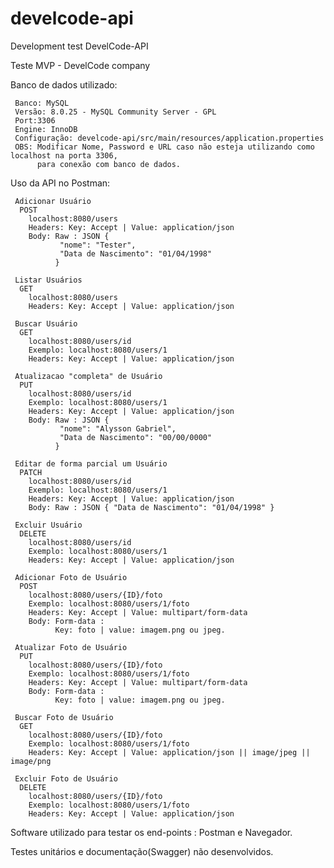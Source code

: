 # develcode-api
Development test DevelCode-API

Teste MVP - DevelCode company

Banco de dados utilizado:
   
     Banco: MySQL
     Versão: 8.0.25 - MySQL Community Server - GPL
     Port:3306
     Engine: InnoDB
     Configuração: develcode-api/src/main/resources/application.properties
     OBS: Modificar Nome, Password e URL caso não esteja utilizando como localhost na porta 3306,
          para conexão com banco de dados. 
   
Uso da API no Postman:

     Adicionar Usuário
      POST
        localhost:8080/users
        Headers: Key: Accept | Value: application/json
        Body: Raw : JSON { 
               "nome": "Tester",
               "Data de Nascimento": "01/04/1998"
              }
      
     Listar Usuários
      GET
        localhost:8080/users
        Headers: Key: Accept | Value: application/json
      
     Buscar Usuário
      GET
        localhost:8080/users/id
        Exemplo: localhost:8080/users/1
        Headers: Key: Accept | Value: application/json
      
     Atualizacao "completa" de Usuário
      PUT
        localhost:8080/users/id
        Exemplo: localhost:8080/users/1
        Headers: Key: Accept | Value: application/json
        Body: Raw : JSON { 
               "nome": "Alysson Gabriel",
               "Data de Nascimento": "00/00/0000"
              }
    
     Editar de forma parcial um Usuário
      PATCH
        localhost:8080/users/id
        Exemplo: localhost:8080/users/1
        Headers: Key: Accept | Value: application/json
        Body: Raw : JSON { "Data de Nascimento": "01/04/1998" }
        
     Excluir Usuário
      DELETE
        localhost:8080/users/id
        Exemplo: localhost:8080/users/1
        Headers: Key: Accept | Value: application/json
    
     Adicionar Foto de Usuário
      POST
        localhost:8080/users/{ID}/foto
        Exemplo: localhost:8080/users/1/foto
        Headers: Key: Accept | Value: multipart/form-data
        Body: Form-data :
              Key: foto | value: imagem.png ou jpeg.
           
     Atualizar Foto de Usuário
      PUT
        localhost:8080/users/{ID}/foto
        Exemplo: localhost:8080/users/1/foto
        Headers: Key: Accept | Value: multipart/form-data
        Body: Form-data :
              Key: foto | value: imagem.png ou jpeg.
            
     Buscar Foto de Usuário
      GET
        localhost:8080/users/{ID}/foto
        Exemplo: localhost:8080/users/1/foto
        Headers: Key: Accept | Value: application/json || image/jpeg || image/png
       
     Excluir Foto de Usuário
      DELETE
        localhost:8080/users/{ID}/foto
        Exemplo: localhost:8080/users/1/foto
        Headers: Key: Accept | Value: application/json      
      
Software utilizado para testar os end-points : Postman e Navegador.

Testes unitários e documentação(Swagger) não desenvolvidos.
